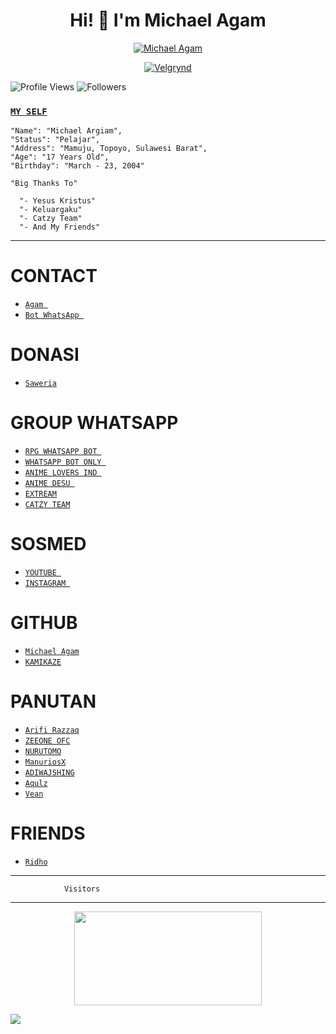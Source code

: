 <h1 align="center">Hi! 👋 I'm Michael Agam</h1>

<p align="center">
  <a href="https://ibb.co/QQX130c"><img src="http://readme-typing-svg.herokuapp.com?color=1C71FA&center=true&vCenter=true&multiline=false&lines=I'Am+Michael+Agam+From+Indonesia.;I'am+Not+Programmer." alt="Michael Agam">
</p>

<p align="center">
  <a href="https://ibb.co/QQX130c"><img src="https://i.ibb.co/tK3WTRh/FB-IMG-1619342660961.jpg" alt="Velgrynd"></a>
</p>

<p align="left">
  <img src="https://komarev.com/ghpvc/?username=MichaelAgam&color=blue&style=flat-square&label=Profile+Views" alt="Profile Views" /> <img src="https://img.shields.io/github/followers/MichaelAgam23?label=Followers" style=" float:left, margin-right:10px" alt="Followers" />
</p>




### [`MY SELF`](https://instagram.com/lordagam23_/)
```
"Name": "Michael Argiam",
"Status": "Pelajar",
"Address": "Mamuju, Topoyo, Sulawesi Barat",
"Age": "17 Years Old",
"Birthday": "March - 23, 2004"
   
"Big Thanks To"

  "- Yesus Kristus"
  "- Keluargaku"
  "- Catzy Team"
  "- And My Friends"
```
___


# CONTACT

* [ `Agam `](https://wa.me/6282217590187) 
* [ `Bot WhatsApp `](https://wa.me/6282192440563) 

# DONASI

* [ ` Saweria ` ](https://saweria.co/MichaelAgam) 

# GROUP WHATSAPP

* [ `RPG WHATSAPP BOT ` ](https://chat.whatsapp.com/GjorbJLSWDX3kJPFYS8I75) 
* [ `WHATSAPP BOT ONLY `](https://chat.whatsapp.com/JzK1WlO0KXA7reyNXhqXJS) 
* [ `ANIME LOVERS IND `](https://chat.whatsapp.com/C7aeVRZvug6H99sfHxPoFs) 
* [ `ANIME DESU `](https://chat.whatsapp.com/FhRVp9FkBQsJD1XX6VphZn) 
* [ ` EXTREAM `](https://chat.whatsapp.com/EyOOD9X6mInFKHlUUUwFd7) 
* [ ` CATZY TEAM ` ](https://chat.whatsapp.com/JQ17aqI3rXq2LVPiLvAJm1) 



# SOSMED

* [ `YOUTUBE `](https://www.youtube.com/channel/UCw78OZWMeMYjMdOP1oYv6XA) 
* [ `INSTAGRAM `](https://instagram.com/lordagam23_) 



# GITHUB

* [ ` Michael Agam ` ](https://github.com/MichaelAgam23) 
* [ ` KAMIKAZE ` ](https://github.com/KamiKaze2325)


# PANUTAN

* [ ` Arifi Razzaq ` ](https://github.com/Arifirazzaq2001) 
* [ ` ZEEONE OFC ` ](https://github.com/zeeoneofc) 
* [ ` NURUTOMO ` ](https://github.com/Nurutomo) 
* [ ` ManuriosX ` ](https://github.com/ManuriosX) 
* [ ` ADIWAJSHING ` ](https://github.com/adiwajshing) 
* [ ` Aqulz ` ](https://github.com/zennn08)
* [ ` Vean ` ](https://github.com/Veanyxz)



# FRIENDS

* [ ` Ridho ` ](github.com/atak676)




___
```
            Visitors
```
___
<p align="center">
   <img width="300" height="150" src="https://camo.githubusercontent.com/db45054d90ef8099ce0235c82592c406dba0adcda421f8a84f162b58bab5d3e0/68747470733a2f2f636f756e742e6765746c6f6c692e636f6d2f6765742f406e6f627579616b693f7468656d653d67656c626f6f72752d68" />

 <a href="https://github.com/MichaelAgam23"><img src="https://cardivo.vercel.app/api?name=MichaelAgam&description=Hi,%20i%27m%20Michael%20Agam%20and%20i%27m%20just%20a%20newbie%20programmer%20Nice%20to%20meet%20you%20👋&image=https://i.ibb.co/tK3WTRh/FB-IMG-1619342660961.jpgn=%23eaeaea" /><a>
</p>
